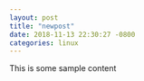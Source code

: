 ```yaml
---
layout: post
title: "newpost"
date: 2018-11-13 22:30:27 -0800
categories: linux
---
```


This is some sample content

